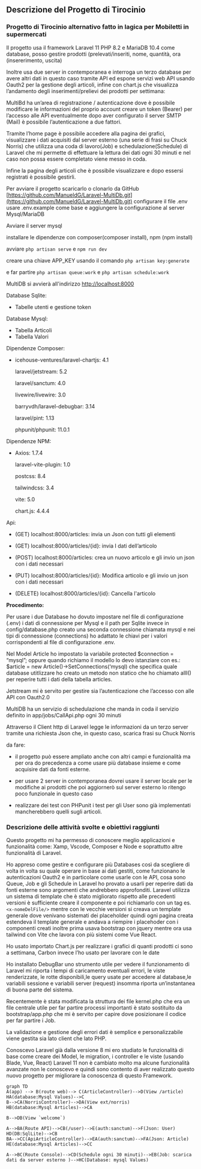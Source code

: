 ## Descrizione del Progetto di Tirocinio  

### Progetto di Tirocinio alternativo fatto in Iagica per Mobiletti in supermercati

Il progetto usa il framework Laravel 11 PHP 8.2 e MariaDB 10.4 come database, posso gestire prodotti (prelevati/inseriti, nome, quantità, ora (insererimento, uscita)

Inoltre usa due server in contemporanea e interroga un terzo database per avere altri dati in questo caso tramite API ed espone servizi web API usando Oauth2 per la gestione degli articoli, infine con chart.js che visualizza l’andamento degli inserimenti/prelievi dei prodotti per settimana:

MultiBd ha un’area di registrazione / autenticazione dove è possibile modificare le informazioni del proprio account creare un token (Bearer) per l’accesso alle API eventualmente dopo aver configurato il server SMTP (Mail) è possibile l’autenticazione a due fattori.

Tramite l’home page è possibile accedere alla pagina dei grafici, visualizzare i dati acquisiti dal server esterno (una serie di frasi su Chuck Norris) che utilizza una coda di lavoro(Job) e schedulazione(Schedule) di Laravel che mi permette di effettuare la lettura dei dati ogni 30 minuti e nel caso non possa essere completato viene messo in coda.

Infine la pagina degli articoli che è possibile visualizzare e dopo essersi registrati è possibile gestirli.

Per avviare il progetto scaricarlo o clonarlo da GitHub [https://github.com/ManueldG/Laravel-MultiDb.git](https://github.com/ManueldG/Laravel-MultiDb.git) configurare il file .env usare .env.example come base e aggiungere la configurazione al server Mysql/MariaDB

Avviare il server mysql

installare le dipendenze con composer(composer install), npm (npm install)

avviare `php artisan serve` e `npm run dev`

creare una chiave APP_KEY usando il comando `php artisan key:generate`

e far partire `php artisan queue:work` e `php artisan schedule:work`

MultiDB si avvierà all'indirizzo [http://localhost:8000](http://localhost:8000/)

Database Sqlite:

 - Tabelle utenti e gestione token

Database Mysql:

 - Tabella Articoli
 - Tabella Valori

  

Dipendenze Composer:

 - icehouse-ventures/laravel-chartjs: 4.1
   
   laravel/jetstream: 5.2
   
   laravel/sanctum: 4.0
   
   livewire/livewire: 3.0
   
   barryvdh/laravel-debugbar: 3.14
   
   laravel/pint: 1.13
   
   phpunit/phpunit: 11.0.1  

Dipendenze NPM:

 - Axios: 1.7.4
   
   laravel-vite-plugin: 1.0
   
   postcss: 8.4
   
   tailwindcss: 3.4
   
   vite: 5.0
   
   chart.js: 4.4.4 

Api:

 - (GET) localhost:8000/articles: invia un Json con tutti gli elementi
   
 - (GET) localhost:8000/articles/{id}: invia I dati dell’articolo  

 - (POST) localhost:8000/articles: crea un nuovo articolo e gli invio un
   json con i dati necessari

 - (PUT) localhost:8000/articles/{id}: Modifica articolo e gli invio un 
   json con i dati necessari 

 - (DELETE) localhost:8000/articles/{id}: Cancella l'articolo 
  

**Procedimento:**

Per usare i due Database ho dovuto impostare nel file di configurazione (.env) i dati di connessione per Mysql e il path per Sqlite invece in config/database.php creato una seconda connessione chiamata mysql e nei tipi di connessione (connections) ho adattato le chiavi per i valori corrispondenti al file di configurazione .env.

Nel Model Article ho impostato la variabile protected $connection = “mysql”; oppure quando richiamo il modello lo devo istanziare con es.: $article = new Article()->SetConnections(‘mysql) che specifica quale database utitlizzare ho creato un metodo non statico che ho chiamato allI() per reperire tutti i dati della tabella articles.

Jetstream mi è servito per gestire sia l’autenticazione che l’accesso con alle API con Oauth2.0

MultiDB ha un servizio di schedulazione che manda in coda il servizio definito in app/jobs/CallApi.php ogni 30 minuti

Attraverso il Client http di Laravel legge le informazioni da un terzo server tramite una richiesta Json che, in questo caso, scarica frasi su Chuck Norris

da fare:

- il progetto può essere ampliato anche con altri campi e funzionalità ma per ora do precedenza a come usare più database insieme e come acquisire dati da fonti esterne.

-   per usare 2 server in contemporanea dovrei usare il server locale per le modifiche ai prodotti che poi aggiornerò sul server esterno lo ritengo poco funzionale in questo caso
    
-   realizzare dei test con PHPunit i test per gli User sono già implementati mancherebbero quelli sugli articoli.  

### Descrizione delle attività svolte e obiettivi raggiunti  

Questo progetto mi ha permesso di conoscere meglio applicazioni e funzionalità come: Xamp, Vscode, Composer e Node e soprattutto altre funzionalità di Laravel.  

Ho appreso come gestire e configurare più Databases così da scegliere di volta in volta su quale operare in base ai dati gestiti, come funzionano le autenticazioni Oauth2 e in particolare come usarle con le API, cosa sono Queue, Job e gli Schedule in Laravel ho provato a usarli per reperire dati da fonti esterne sono argomenti che andrebbero approfonditi.
Laravel utilizza un sistema di template che è stato migliorato rispetto alle precedenti versioni è sufficiente creare il componente e poi richiamarlo con un tag es. `<x-nomeDelFile/>` mentre con le vecchie versioni si creava un template generale dove venivano sistemati dei placeholder quindi ogni pagina creata estendeva il template generale e andava a riempire i placehoder con i componenti creati inoltre prima usava bootstrap con jquery mentre ora usa tailwind con Vite che lavora con più sistemi come Vue React.

Ho usato importato Chart.js per realizzare i grafici di quanti prodotti ci sono a settimana, Carbon invece l’ho usato per lavorare con le date

Ho installato DebugBar uno strumento utile per vedere il funzionamento di Laravel mi riporta i tempi di caricamento eventuali errori, le viste renderizzate, le rotte disponibili,le query usate per accedere al database,le variabili sessione e variabili server (request) insomma riporta un’instantanea di buona parte del sistema.

Recentemente è stata modificata la struttura dei file kernel.php che era un file centrale utile per far partire processi importanti è stato sostituito da bootstrap/app.php che mi è servito per capire dove posizionare il codice per far partire i Job.

La validazione e gestione degli errori dati è semplice e personalizzabile viene gestita sia lato client che lato PHP.

Conoscevo Laravel già dalla versione 8 mi ero studiato le funzionalità di base come creare dei Model, le migration, i controller e le viste (usando Blade, Vue, React) Laravel 11 non è cambiato molto ma alcune funzionalità avanzate non le conoscevo e quindi sono contento di aver realizzato questo nuovo progetto per migliorare la conoscenza di questo Framework.

```mermaid
graph TD
A(app) --> B(route web)--> C(ArticleController)-->D(View /article)
HA(database:Mysql Values)-->C
B-->CA(NorrisController)-->DA(View ext/norris)
HB(database:Mysql Articles)-->CA

B-->DB(View `welcome`)

A-->BA(Route API)-->CB(/user)-->E(auth:sanctum)-->F(Json: User)
HD(DB:SqlLite)-->CB
BA-->CC(ApiArticleController)-->EA(auth:sanctum)-->FA(Json: Article)
HE(database:Mysql Articles)-->CC

A-->BC(Route Console)-->CD(Schedule ogni 30 minuti)-->EB(Job: scarica dati da server esterno )-->HC(Database: mysql Values)

```
  
